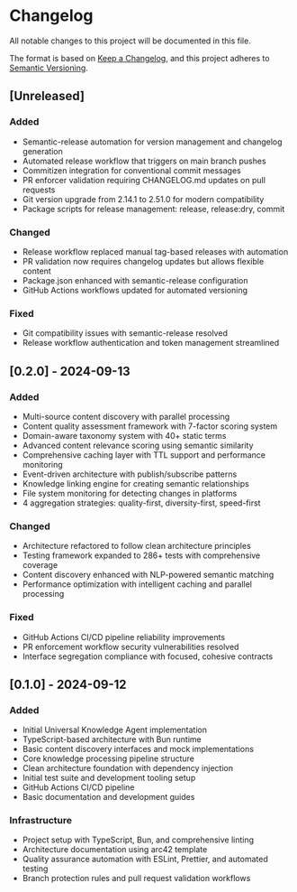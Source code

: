 # Changelog

All notable changes to this project will be documented in this file.

The format is based on [Keep a Changelog](https://keepachangelog.com/en/1.0.0/),
and this project adheres to [Semantic Versioning](https://semver.org/spec/v2.0.0.html).

## [Unreleased]

### Added

- Semantic-release automation for version management and changelog generation
- Automated release workflow that triggers on main branch pushes
- Commitizen integration for conventional commit messages
- PR enforcer validation requiring CHANGELOG.md updates on pull requests
- Git version upgrade from 2.14.1 to 2.51.0 for modern compatibility
- Package scripts for release management: release, release:dry, commit

### Changed

- Release workflow replaced manual tag-based releases with automation
- PR validation now requires changelog updates but allows flexible content
- Package.json enhanced with semantic-release configuration
- GitHub Actions workflows updated for automated versioning

### Fixed

- Git compatibility issues with semantic-release resolved
- Release workflow authentication and token management streamlined

## [0.2.0] - 2024-09-13

### Added

- Multi-source content discovery with parallel processing
- Content quality assessment framework with 7-factor scoring system
- Domain-aware taxonomy system with 40+ static terms
- Advanced content relevance scoring using semantic similarity
- Comprehensive caching layer with TTL support and performance monitoring
- Event-driven architecture with publish/subscribe patterns
- Knowledge linking engine for creating semantic relationships
- File system monitoring for detecting changes in platforms
- 4 aggregation strategies: quality-first, diversity-first, speed-first

### Changed

- Architecture refactored to follow clean architecture principles
- Testing framework expanded to 286+ tests with comprehensive coverage
- Content discovery enhanced with NLP-powered semantic matching
- Performance optimization with intelligent caching and parallel processing

### Fixed

- GitHub Actions CI/CD pipeline reliability improvements
- PR enforcement workflow security vulnerabilities resolved
- Interface segregation compliance with focused, cohesive contracts

## [0.1.0] - 2024-09-12

### Added

- Initial Universal Knowledge Agent implementation
- TypeScript-based architecture with Bun runtime
- Basic content discovery interfaces and mock implementations
- Core knowledge processing pipeline structure
- Clean architecture foundation with dependency injection
- Initial test suite and development tooling setup
- GitHub Actions CI/CD pipeline
- Basic documentation and development guides

### Infrastructure

- Project setup with TypeScript, Bun, and comprehensive linting
- Architecture documentation using arc42 template
- Quality assurance automation with ESLint, Prettier, and automated testing
- Branch protection rules and pull request validation workflows
